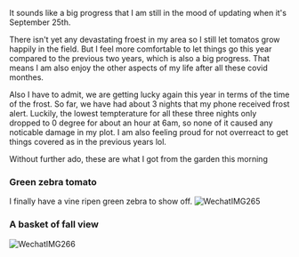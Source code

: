 It sounds like a big progress that I am still in the mood of updating when it's September 25th. 

There isn't yet any devastating froest in my area so I still let tomatos grow happily in the field. But I feel more comfortable to let things go this year compared to the previous two years, which is also a big progress. That means I am also enjoy the other aspects of my life after all these covid monthes.

Also I have to admit, we are getting lucky again this year in terms of the time of the frost. So far, we have had about 3 nights that my phone received frost alert. Luckily, the lowest tempterature for all these three nights only dropped to 0 degree for about an hour at 6am, so none of it caused any noticable damage in my plot. I am also feeling proud for not overreact to get things covered as in the previous years lol. 

Without further ado, these are what I got from the garden this morning

### Green zebra tomato

I finally have a vine ripen green zebra to show off.
![WechatIMG265](https://user-images.githubusercontent.com/79727789/192166167-29abe966-a71e-4da8-aec8-0016f3625857.jpg)

### A basket of fall view
![WechatIMG266](https://user-images.githubusercontent.com/79727789/192166169-ec16c9cf-ef74-48df-b541-f75c5abe11ae.jpg)
